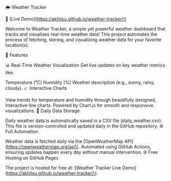 🌦️ Weather Tracker

🚀 [Live Demo](https://akhilsu.github.io/weather-tracker/\)


Welcome to Weather Tracker, a simple yet powerful weather dashboard that tracks and visualizes real-time weather data! This project automates the process of fetching, storing, and visualizing weather data for your favorite location(s).



🌟 Features

📊 Real-Time Weather Visualization
Get live updates on key weather metrics like:

Temperature (°C)
Humidity (%)
Weather description (e.g., sunny, rainy, cloudy).
📈 Interactive Charts

View trends for temperature and humidity through beautifully designed, interactive line charts.
Powered by Chart.js for smooth and responsive visualizations.
📁 Daily Data Storage

Daily weather data is automatically saved in a CSV file (daily_weather.csv).
This file is version-controlled and updated daily in the GitHub repository.
⚙️ Full Automation

Weather data is fetched daily via the [OpenWeatherMap API](https://openweathermap.org/api\).
Automated using GitHub Actions, ensuring updates happen every day without manual intervention.
🌐 Free Hosting on GitHub Pages

The project is hosted for free at: [Weather Tracker Live Demo](https://akhilsu.github.io/weather-tracker/\).

